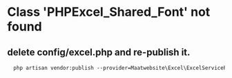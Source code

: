 
# Class 'PHPExcel_Shared_Font' not found

## delete config/excel.php and re-publish it. 
```cmd
  php artisan vendor:publish --provider=Maatwebsite\Excel\ExcelServiceProvider
```
